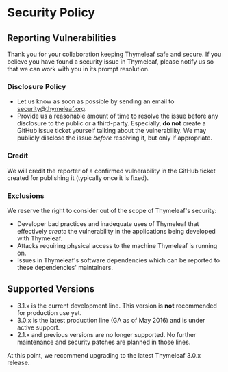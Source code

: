 # Security Policy

## Reporting Vulnerabilities

Thank you for your collaboration keeping Thymeleaf safe and secure. If you believe you have found a security
issue in Thymeleaf, please notify us so that we can work with you in its prompt resolution.

### Disclosure Policy

* Let us know as soon as possible by sending an email to [security@thymeleaf.org](mailto:security@thymeleaf.org).
* Provide us a reasonable amount of time to resolve the issue before any disclosure to the public or a
  third-party. Especially, **do not** create a GitHub issue ticket yourself talking about the
  vulnerability. We may publicly disclose the issue _before_ resolving it, but only if appropriate.

### Credit

We will credit the reporter of a confirmed vulnerability in the GitHub ticket created for publishing it (typically
once it is fixed).

### Exclusions

We reserve the right to consider out of the scope of Thymeleaf's security:

* Developer bad practices and inadequate uses of Thymeleaf that effectively _create_ the vulnerability in
  the applications being developed with Thymeleaf.
* Attacks requiring physical access to the machine Thymeleaf is running on.
* Issues in Thymeleaf's software dependencies which can be reported to these dependencies' maintainers.


## Supported Versions

  * 3.1.x is the current development line. This version is **not** recommended for production use yet.
  * 3.0.x is the latest production line (GA as of May 2016) and is under active support.
  * 2.1.x and previous versions are no longer supported. No further maintenance
    and security patches are planned in those lines.

At this point, we recommend upgrading to the latest Thymeleaf 3.0.x release.
